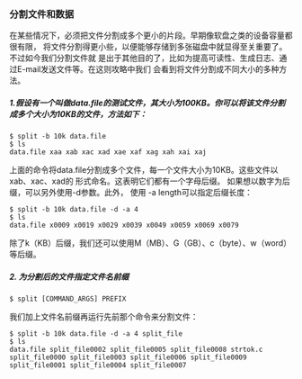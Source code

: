 ### 分割文件和数据

在某些情况下，必须把文件分割成多个更小的片段。早期像软盘之类的设备容量都很有限， 将文件分割得更小些，以便能够存储到多张磁盘中就显得至关重要了。不过如今我们分割文件就 是出于其他目的了，比如为提高可读性、生成日志、通过E-mail发送文件等。在这则攻略中我们 会看到将文件分割成不同大小的多种方法。

##### 1.假设有一个叫做data.file的测试文件，其大小为100KB。你可以将该文件分割成多个大小为10KB的文件，方法如下：

```
$ split -b 10k data.file 
$ ls
data.file xaa xab xac xad xae xaf xag xah xai xaj
```

上面的命令将data.file分割成多个文件，每一个文件大小为10KB。这些文件以xab、xac、xad的 形式命名。这表明它们都有一个字母后缀。 如果想以数字为后缀，可以另外使用-d参数。此外， 使用 -a length可以指定后缀长度：

```
$ split -b 10k data.file -d -a 4 
$ ls
data.file x0009 x0019 x0029 x0039 x0049 x0059 x0069 x0079
```

除了k（KB）后缀，我们还可以使用M（MB）、G（GB）、c（byte）、w（word）等后缀。

##### 2. 为分割后的文件指定文件名前缀

```
$ split [COMMAND_ARGS] PREFIX 
```

 我们加上文件名前缀再运行先前那个命令来分割文件：

```
$ split -b 10k data.file -d -a 4 split_file
$ ls
data.file split_file0002 split_file0005 split_file0008 strtok.c
split_file0000 split_file0003 split_file0006 split_file0009
split_file0001 split_file0004 split_file0007 
```



